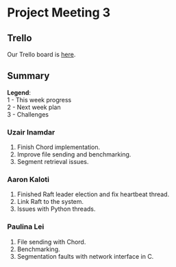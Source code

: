 # Project Meeting 3

## Trello

Our Trello board is [here](https://trello.com/b/a3BUi94O).

## Summary
**Legend**: <br>
1 - This week progress <br>
2 - Next week plan <br>
3 - Challenges <br>

### Uzair Inamdar
1. Finish Chord implementation.
2. Improve file sending and benchmarking.
3. Segment retrieval issues.

### Aaron Kaloti
1. Finished Raft leader election and fix heartbeat thread.
2. Link Raft to the system.
3. Issues with Python threads.

### Paulina Lei
1. File sending with Chord.
2. Benchmarking.
3. Segmentation faults with network interface in C.

